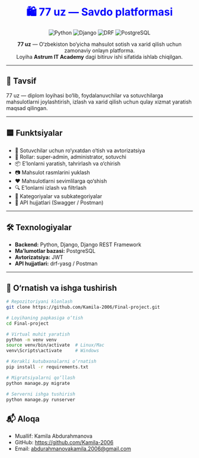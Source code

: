 
<h1 align="center" style="color:blue;">
  🛍️ 77 uz — Savdo platformasi
</h1>

<p align="center">
  <img src="https://img.shields.io/badge/Python-3.11-blue" alt="Python">
  <img src="https://img.shields.io/badge/Django-5.0-blue" alt="Django">
  <img src="https://img.shields.io/badge/DRF-3.15-blue" alt="DRF">
  <img src="https://img.shields.io/badge/PostgreSQL-15-blue" alt="PostgreSQL">
</p>

<p align="center">
  <b>77 uz</b> — O‘zbekiston bo‘yicha mahsulot sotish va xarid qilish uchun zamonaviy onlayn platforma.<br>
  Loyiha <b>Astrum IT Academy</b> dagi bitiruv ishi sifatida ishlab chiqilgan.
</p>

---

## 📘 Tavsif
77 uz — diplom loyihasi bo‘lib, foydalanuvchilar va sotuvchilarga mahsulotlarni joylashtirish, izlash va xarid qilish uchun qulay xizmat yaratish maqsad qilingan.

---

## 🟦 Funktsiyalar
- 👤 Sotuvchilar uchun ro‘yxatdan o‘tish va avtorizatsiya
- 👑 Rollar: super-admin, administrator, sotuvchi
- 📦 E’lonlarni yaratish, tahrirlash va o‘chirish
- 📷 Mahsulot rasmlarini yuklash
- ❤️ Mahsulotlarni sevimlilarga qo‘shish
- 🔍 E’lonlarni izlash va filtrlash
- 📂 Kategoriyalar va subkategoriyalar
- 📜 API hujjatlari (Swagger / Postman)

---

## 🛠️ Texnologiyalar
- **Backend:** Python, Django, Django REST Framework
- **Ma’lumotlar bazasi:** PostgreSQL
- **Avtorizatsiya:** JWT
- **API hujjatlari:** drf-yasg / Postman

---

## 🚀 O‘rnatish va ishga tushirish
```bash
# Repozitoriyani klonlash
git clone https://github.com/Kamila-2006/Final-project.git

# Loyihaning papkasiga o‘tish
cd Final-project

# Virtual muhit yaratish
python -m venv venv
source venv/bin/activate  # Linux/Mac
venv\Scripts\activate     # Windows

# Kerakli kutubxonalarni o‘rnatish
pip install -r requirements.txt

# Migratsiyalarni qo‘llash
python manage.py migrate

# Serverni ishga tushirish
python manage.py runserver

```

## 📬 Aloqa
- Muallif: Kamila Abdurahmanova
- GitHub: https://github.com/Kamila-2006
- Email: abdurahmanovakamila.2006@gmail.com